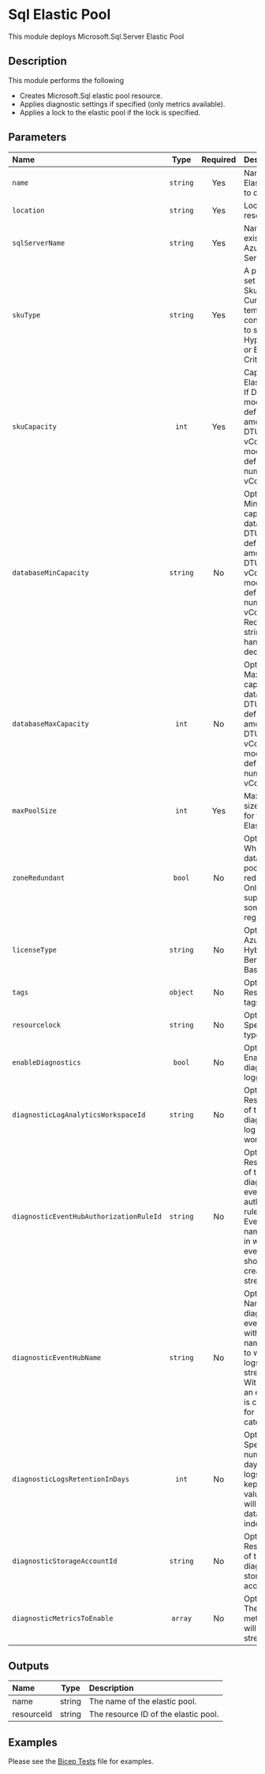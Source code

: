# Sql Elastic Pool

This module deploys Microsoft.Sql.Server Elastic Pool

## Description

This module performs the following

- Creates Microsoft.Sql elastic pool resource.
- Applies diagnostic settings if specified (only metrics available).
- Applies a lock to the elastic pool if the lock is specified.

## Parameters

| Name                                    | Type     | Required | Description                                                                                                                                                |
| :-------------------------------------- | :------: | :------: | :--------------------------------------------------------------------------------------------------------------------------------------------------------- |
| `name`                                  | `string` | Yes      | Name of Elastic Pool to create.                                                                                                                            |
| `location`                              | `string` | Yes      | Location of resource.                                                                                                                                      |
| `sqlServerName`                         | `string` | Yes      | Name of existing Azure SQL Server.                                                                                                                         |
| `skuType`                               | `string` | Yes      | A predefined set of SkuTypes. Currently template not configured to support Hyper-Scale or Business Critical.                                               |
| `skuCapacity`                           | `int`    | Yes      | Capacity of Elastic Pool.  If DTU model, define amount of DTU. If vCore model, define number of vCores.                                                    |
| `databaseMinCapacity`                   | `string` | No       | Optional. Minimum capacity per database.  If DTU model, define amount of DTU. If vCore model, define number of vCores. Requires string to handle decimals.           |
| `databaseMaxCapacity`                   | `int`    | No       | Optional. Maximum capacity per database.  If DTU model, define amount of DTU. If vCore model, define number of vCores.                                               |
| `maxPoolSize`                           | `int`    | Yes      | Maximum size in bytes for the Elastic Pool.                                                                                                                |
| `zoneRedundant`                         | `bool`   | No       | Optional. Whether the databases in pool zone redundant. Only supported in some regions.                                                                    |
| `licenseType`                           | `string` | No       | Optional. For Azure Hybrid Benefit, use BasePrice.                                                                                                         |
| `tags`                                  | `object` | No       | Optional. Resource tags.                                                                                                                                   |
| `resourcelock`                          | `string` | No       | Optional. Specify the type of lock.                                                                                                                        |
| `enableDiagnostics`                     | `bool`   | No       | Optional. Enable diagnostic logging.                                                                                                                       |
| `diagnosticLogAnalyticsWorkspaceId`     | `string` | No       | Optional. Resource ID of the diagnostic log analytics workspace.                                                                                           |
| `diagnosticEventHubAuthorizationRuleId` | `string` | No       | Optional. Resource ID of the diagnostic event hub authorization rule for the Event Hubs namespace in which the event hub should be created or streamed to. |
| `diagnosticEventHubName`                | `string` | No       | Optional. Name of the diagnostic event hub within the namespace to which logs are streamed. Without this, an event hub is created for each log category.   |
| `diagnosticLogsRetentionInDays`         | `int`    | No       | Optional. Specifies the number of days that logs will be kept for; a value of 0 will retain data indefinitely.                                             |
| `diagnosticStorageAccountId`            | `string` | No       | Optional. Resource ID of the diagnostic storage account.                                                                                                   |
| `diagnosticMetricsToEnable`             | `array`  | No       | Optional. The name of metrics that will be streamed.                                                                                                       |

## Outputs

| Name       | Type   | Description                          |
| :--------- | :----: | :----------------------------------- |
| name       | string | The name of the elastic pool.        |
| resourceId | string | The resource ID of the elastic pool. |

## Examples

Please see the [Bicep Tests](test/main.test.bicep) file for examples.